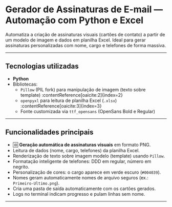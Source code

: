 # Gerador de Assinaturas de E-mail — Automação com Python e Excel

Automatiza a criação de assinaturas visuais (cartões de contato) a partir de um modelo de imagem e dados em planilha Excel. Ideal para gerar assinaturas personalizadas com nome, cargo e telefones de forma massiva.

---

##  Tecnologias utilizadas

- **Python**  
- Bibliotecas:
  - `Pillow` (PIL fork) para manipulação de imagem (texto sobre template) :contentReference[oaicite:2]{index=2}  
  - `openpyxl` para leitura de planilha Excel (`.xlsx`) :contentReference[oaicite:3]{index=3}  
  - Fonte customizada via `ttf_opensans` (OpenSans Bold e Regular)

---

##  Funcionalidades principais

- 🆔 **Geração automática de assinaturas visuais** em formato PNG.
-  Leitura de dados (nome, cargo, telefones) da planilha Excel.
-  Renderização de texto sobre imagem modelo (template) usando `Pillow`.
-  Formatação inteligente de telefones: DDD em regular, número em negrito.
-  Personalização de cores: o cargo aparece em verde escuro (`#004039`).
-  Nomes geram automaticamente nomes de arquivo seguros (ex.: `Primeiro-Ultimo.png`).
-  Cria uma pasta de saída automaticamente com os cartões gerados.
-  Logs no terminal indicam progresso e pulam linhas sem nome.

---
